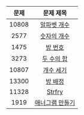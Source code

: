 | 문제 | 문제 제목 |
| :--: | :--: |
| 10808 | [알파벳 개수](https://www.acmicpc.net/problem/10808) | 
| 2577 | [숫자의 개수](https://www.acmicpc.net/problem/2577) | 
| 1475 | [방 번호](https://www.acmicpc.net/problem/1475) | 
| 3273 | [두 수의 합](https://www.acmicpc.net/problem/3273) | 
| 10807 | [개수 세기](https://www.acmicpc.net/problem/10807) |
| 13300 | [방 배정](https://www.acmicpc.net/problem/13300) | 
| 11328 | [Strfry](https://www.acmicpc.net/problem/11328) | 
| 1919 | [애너그램 만들기](https://www.acmicpc.net/problem/1919) | 
